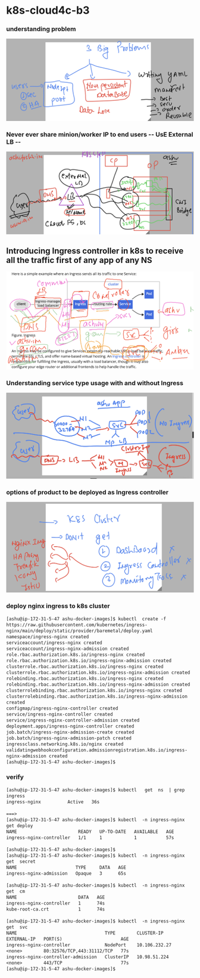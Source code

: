 # k8s-cloud4c-b3

### understanding problem 

<img src="prob.png">

### Never ever share minion/worker IP to end users -- UsE External LB -- 

<img src="extlb.png">

## Introducing Ingress controller in k8s to receive all the traffic first of any app of any NS 

<img src="ingress.png">

### Understanding service type usage with and without Ingress 

<img src="ingress1.png">

### options of product to be deployed as Ingress controller 

<img src="ing.png">

### deploy nginx ingress to k8s cluster 

```
[ashu@ip-172-31-5-47 ashu-docker-images]$ kubectl  create -f https://raw.githubusercontent.com/kubernetes/ingress-nginx/main/deploy/static/provider/baremetal/deploy.yaml
namespace/ingress-nginx created
serviceaccount/ingress-nginx created
serviceaccount/ingress-nginx-admission created
role.rbac.authorization.k8s.io/ingress-nginx created
role.rbac.authorization.k8s.io/ingress-nginx-admission created
clusterrole.rbac.authorization.k8s.io/ingress-nginx created
clusterrole.rbac.authorization.k8s.io/ingress-nginx-admission created
rolebinding.rbac.authorization.k8s.io/ingress-nginx created
rolebinding.rbac.authorization.k8s.io/ingress-nginx-admission created
clusterrolebinding.rbac.authorization.k8s.io/ingress-nginx created
clusterrolebinding.rbac.authorization.k8s.io/ingress-nginx-admission created
configmap/ingress-nginx-controller created
service/ingress-nginx-controller created
service/ingress-nginx-controller-admission created
deployment.apps/ingress-nginx-controller created
job.batch/ingress-nginx-admission-create created
job.batch/ingress-nginx-admission-patch created
ingressclass.networking.k8s.io/nginx created
validatingwebhookconfiguration.admissionregistration.k8s.io/ingress-nginx-admission created
[ashu@ip-172-31-5-47 ashu-docker-images]$ 

```

### verify 

```
[ashu@ip-172-31-5-47 ashu-docker-images]$ kubectl   get  ns  | grep ingress
ingress-nginx          Active   36s

===>
[ashu@ip-172-31-5-47 ashu-docker-images]$ kubectl  -n ingress-nginx   get deploy
NAME                       READY   UP-TO-DATE   AVAILABLE   AGE
ingress-nginx-controller   1/1     1            1           57s

[ashu@ip-172-31-5-47 ashu-docker-images]$ 
[ashu@ip-172-31-5-47 ashu-docker-images]$ kubectl  -n ingress-nginx   get  secret
NAME                      TYPE     DATA   AGE
ingress-nginx-admission   Opaque   3      65s

[ashu@ip-172-31-5-47 ashu-docker-images]$ kubectl  -n ingress-nginx   get  cm
NAME                       DATA   AGE
ingress-nginx-controller   1      74s
kube-root-ca.crt           1      74s

[ashu@ip-172-31-5-47 ashu-docker-images]$ kubectl  -n ingress-nginx   get  svc
NAME                                 TYPE        CLUSTER-IP      EXTERNAL-IP   PORT(S)                      AGE
ingress-nginx-controller             NodePort    10.106.232.27   <none>        80:32576/TCP,443:31112/TCP   77s
ingress-nginx-controller-admission   ClusterIP   10.98.51.224    <none>        443/TCP                      77s
[ashu@ip-172-31-5-47 ashu-docker-images]$ 

```

